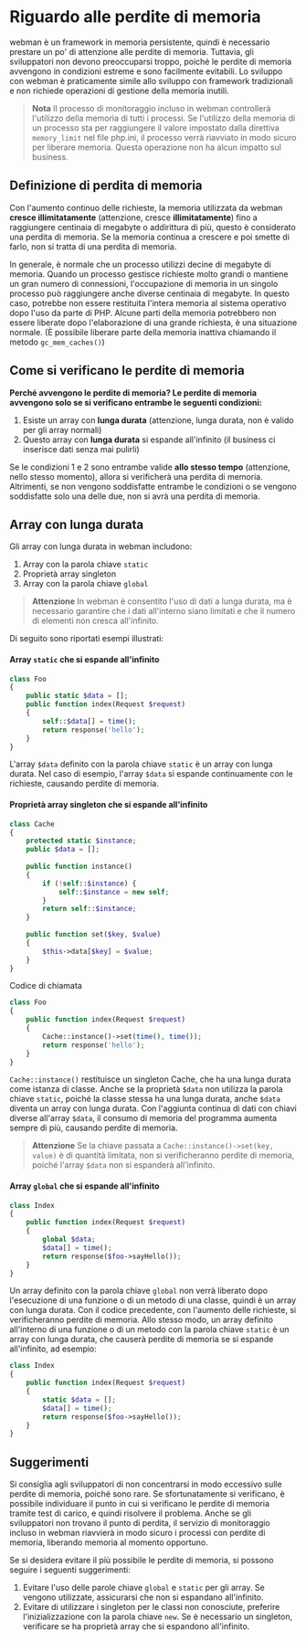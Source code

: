# Riguardo alle perdite di memoria
webman è un framework in memoria persistente, quindi è necessario prestare un po' di attenzione alle perdite di memoria. Tuttavia, gli sviluppatori non devono preoccuparsi troppo, poiché le perdite di memoria avvengono in condizioni estreme e sono facilmente evitabili. Lo sviluppo con webman è praticamente simile allo sviluppo con framework tradizionali e non richiede operazioni di gestione della memoria inutili.

> **Nota**
> Il processo di monitoraggio incluso in webman controllerà l'utilizzo della memoria di tutti i processi. Se l'utilizzo della memoria di un processo sta per raggiungere il valore impostato dalla direttiva `memory_limit` nel file php.ini, il processo verrà riavviato in modo sicuro per liberare memoria. Questa operazione non ha alcun impatto sul business.

## Definizione di perdita di memoria
Con l'aumento continuo delle richieste, la memoria utilizzata da webman **cresce illimitatamente** (attenzione, cresce **illimitatamente**) fino a raggiungere centinaia di megabyte o addirittura di più, questo è considerato una perdita di memoria. Se la memoria continua a crescere e poi smette di farlo, non si tratta di una perdita di memoria.

In generale, è normale che un processo utilizzi decine di megabyte di memoria. Quando un processo gestisce richieste molto grandi o mantiene un gran numero di connessioni, l'occupazione di memoria in un singolo processo può raggiungere anche diverse centinaia di megabyte. In questo caso, potrebbe non essere restituita l'intera memoria al sistema operativo dopo l'uso da parte di PHP. Alcune parti della memoria potrebbero non essere liberate dopo l'elaborazione di una grande richiesta, è una situazione normale. (È possibile liberare parte della memoria inattiva chiamando il metodo `gc_mem_caches()`)

## Come si verificano le perdite di memoria
**Perché avvengono le perdite di memoria? Le perdite di memoria avvengono solo se si verificano entrambe le seguenti condizioni:**
1. Esiste un array con **lunga durata** (attenzione, lunga durata, non è valido per gli array normali)
2. Questo array con **lunga durata** si espande all'infinito (il business ci inserisce dati senza mai pulirli)

Se le condizioni 1 e 2 sono entrambe valide **allo stesso tempo** (attenzione, nello stesso momento), allora si verificherà una perdita di memoria. Altrimenti, se non vengono soddisfatte entrambe le condizioni o se vengono soddisfatte solo una delle due, non si avrà una perdita di memoria.

## Array con lunga durata
Gli array con lunga durata in webman includono:
1. Array con la parola chiave `static`
2. Proprietà array singleton
3. Array con la parola chiave `global`

> **Attenzione**
> In webman è consentito l'uso di dati a lunga durata, ma è necessario garantire che i dati all'interno siano limitati e che il numero di elementi non cresca all'infinito.

Di seguito sono riportati esempi illustrati:

#### Array `static` che si espande all'infinito
```php
class Foo
{
    public static $data = [];
    public function index(Request $request)
    {
        self::$data[] = time();
        return response('hello');
    }
}
```

L'array `$data` definito con la parola chiave `static` è un array con lunga durata. Nel caso di esempio, l'array `$data` si espande continuamente con le richieste, causando perdite di memoria.

#### Proprietà array singleton che si espande all'infinito
```php
class Cache
{
    protected static $instance;
    public $data = [];
    
    public function instance()
    {
        if (!self::$instance) {
            self::$instance = new self;
        }
        return self::$instance;
    }
    
    public function set($key, $value)
    {
        $this->data[$key] = $value;
    }
}
```

Codice di chiamata
```php
class Foo
{
    public function index(Request $request)
    {
        Cache::instance()->set(time(), time());
        return response('hello');
    }
}
```

`Cache::instance()` restituisce un singleton Cache, che ha una lunga durata come istanza di classe. Anche se la proprietà `$data` non utilizza la parola chiave `static`, poiché la classe stessa ha una lunga durata, anche `$data` diventa un array con lunga durata. Con l'aggiunta continua di dati con chiavi diverse all'array `$data`, il consumo di memoria del programma aumenta sempre di più, causando perdite di memoria.

> **Attenzione**
> Se la chiave passata a `Cache::instance()->set(key, value)` è di quantità limitata, non si verificheranno perdite di memoria, poiché l'array `$data` non si espanderà all'infinito.

#### Array `global` che si espande all'infinito
```php
class Index
{
    public function index(Request $request)
    {
        global $data;
        $data[] = time();
        return response($foo->sayHello());
    }
}
```

Un array definito con la parola chiave `global` non verrà liberato dopo l'esecuzione di una funzione o di un metodo di una classe, quindi è un array con lunga durata. Con il codice precedente, con l'aumento delle richieste, si verificheranno perdite di memoria. Allo stesso modo, un array definito all'interno di una funzione o di un metodo con la parola chiave `static` è un array con lunga durata, che causerà perdite di memoria se si espande all'infinito, ad esempio:
```php
class Index
{
    public function index(Request $request)
    {
        static $data = [];
        $data[] = time();
        return response($foo->sayHello());
    }
}
```

## Suggerimenti
Si consiglia agli sviluppatori di non concentrarsi in modo eccessivo sulle perdite di memoria, poiché sono rare. Se sfortunatamente si verificano, è possibile individuare il punto in cui si verificano le perdite di memoria tramite test di carico, e quindi risolvere il problema. Anche se gli sviluppatori non trovano il punto di perdita, il servizio di monitoraggio incluso in webman riavvierà in modo sicuro i processi con perdite di memoria, liberando memoria al momento opportuno.

Se si desidera evitare il più possibile le perdite di memoria, si possono seguire i seguenti suggerimenti:
1. Evitare l'uso delle parole chiave `global` e `static` per gli array. Se vengono utilizzate, assicurarsi che non si espandano all'infinito.
2. Evitare di utilizzare i singleton per le classi non conosciute, preferire l'inizializzazione con la parola chiave `new`. Se è necessario un singleton, verificare se ha proprietà array che si espandono all'infinito.
